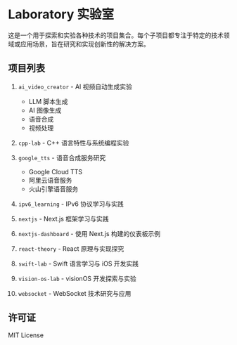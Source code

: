 # Laboratory 实验室

这是一个用于探索和实验各种技术的项目集合。每个子项目都专注于特定的技术领域或应用场景，旨在研究和实现创新性的解决方案。

## 项目列表

1. `ai_video_creator` - AI 视频自动生成实验
   - LLM 脚本生成
   - AI 图像生成
   - 语音合成
   - 视频处理

2. `cpp-lab` - C++ 语言特性与系统编程实验

3. `google_tts` - 语音合成服务研究
   - Google Cloud TTS
   - 阿里云语音服务
   - 火山引擎语音服务

4. `ipv6_learning` - IPv6 协议学习与实践

5. `nextjs` - Next.js 框架学习与实践

6. `nextjs-dashboard` - 使用 Next.js 构建的仪表板示例

7. `react-theory` - React 原理与实现探究

8. `swift-lab` - Swift 语言学习与 iOS 开发实践

9. `vision-os-lab` - visionOS 开发探索与实验

10. `websocket` - WebSocket 技术研究与应用

## 许可证

MIT License
